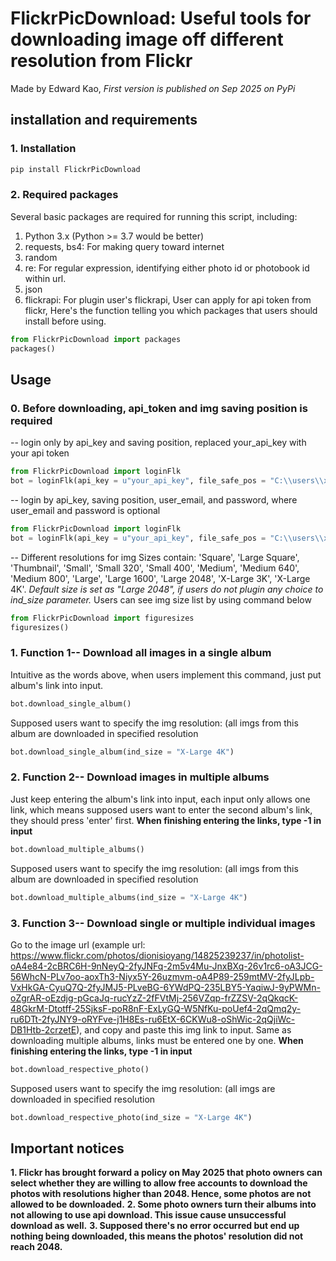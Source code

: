 # FlickrPicDownload: Useful tools for downloading image off different resolution from Flickr
Made by Edward Kao, *First version is published on Sep 2025 on PyPi*

## installation and requirements
### 1. Installation
```bash
pip install FlickrPicDownload
```

### 2. Required packages
Several basic packages are required for running this script, including:
1. Python 3.x (Python >= 3.7 would be better)
2. requests, bs4: For making query toward internet
3. random
4. re: For regular expression, identifying either photo id or photobook id within url.
5. json
6. flickrapi: For plugin user's flickrapi, User can apply for api token from flickr,
Here's the function telling you which packages that users should install before using.
```python
from FlickrPicDownload import packages
packages()
```

## Usage
### 0. Before downloading, api_token and img saving position is required
-- login only by api_key and saving position, replaced your_api_key with your api token
```python
from FlickrPicDownload import loginFlk
bot = loginFlk(api_key = u"your_api_key", file_safe_pos = "C:\\users\\xxxx\\target_folder\\")
```
-- login by api_key, saving position, user_email, and password, where user_email and password is optional
```python
from FlickrPicDownload import loginFlk
bot = loginFlk(api_key = u"your_api_key", file_safe_pos = "C:\\users\\xxxx\\target_folder\\", user_email = "your_flickr_account_email", user_pw = "your_flickr_password")
```
-- Different resolutions for img
Sizes contain: 'Square', 'Large Square', 'Thumbnail', 'Small', 'Small 320', 'Small 400', 'Medium', 'Medium 640', 'Medium 800', 'Large', 'Large 1600', 'Large 2048', 'X-Large 3K', 'X-Large 4K'. *Default size is set as "Large 2048", if users do not plugin any choice to ind_size parameter.*
Users can see img size list by using command below
```python
from FlickrPicDownload import figuresizes
figuresizes()
```
### 1. Function 1-- Download all images in a single album
Intuitive as the words above, when users implement this command, just put album's link into input.
```python
bot.download_single_album()
```
Supposed users want to specify the img resolution: (all imgs from this album are downloaded in specified resolution
```python
bot.download_single_album(ind_size = "X-Large 4K")
```

### 2. Function 2-- Download images in multiple albums
Just keep entering the album's link into input, each input only allows one link, which means supposed users want to enter the second album's link, they should press 'enter' first. **When finishing entering the links, type -1 in input**
```python
bot.download_multiple_albums()
```
Supposed users want to specify the img resolution: (all imgs from this album are downloaded in specified resolution
```python
bot.download_multiple_albums(ind_size = "X-Large 4K")
```

### 3. Function 3-- Download single or multiple individual images
Go to the image url (example url: https://www.flickr.com/photos/dionisioyang/14825239237/in/photolist-oA4e84-2cBRC6H-9nNeyQ-2fyJNFq-2m5v4Mu-JnxBXq-26v1rc6-oA3JCG-56WhcN-PLv7oo-aoxTh3-Niyx5Y-26uzmvm-oA4P89-259mtMV-2fyJLpb-VxHkGA-CyuQ7Q-2fyJMJ5-PLveBG-6YWdPQ-235LBY5-YaqiwJ-9yPWMn-oZgrAR-oEzdjg-pGcaJq-rucYzZ-2fFVtMj-256VZqp-frZZSV-2qQkqcK-48GkrM-Dtotff-25SjksF-poR8nF-ExLyGQ-W5NfKu-poUef4-2qQmq2y-ru6DTt-2fyJNY9-oRYFve-j1H8Es-ru6EtX-6CKWu8-oShWic-2qQjiWc-DB1Htb-2crzetE), and copy and paste this img link to input. Same as downloading multiple albums, links must be entered one by one. **When finishing entering the links, type -1 in input**
```python
bot.download_respective_photo()
```
Supposed users want to specify the img resolution: (all imgs are downloaded in specified resolution
```python
bot.download_respective_photo(ind_size = "X-Large 4K")
```

## Important notices
**1. Flickr has brought forward a policy on May 2025 that photo owners can select whether they are willing to allow free accounts to download the photos with resolutions higher than 2048. Hence, some photos are not allowed to be downloaded.**
**2. Some photo owners turn their albums into not allowing to use api download. This issue cause unsuccessful download as well.**
**3. Supposed there's no error occurred but end up nothing being downloaded, this means the photos' resolution did not reach 2048.**




